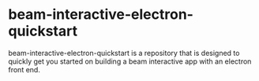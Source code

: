 # beam-interactive-electron-quickstart
beam-interactive-electron-quickstart is a repository that is designed to quickly get you started on building a beam interactive app with an electron front end.
